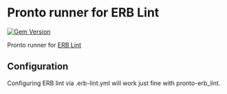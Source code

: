 # Pronto runner for ERB Lint

[![Gem Version](https://badge.fury.io/rb/pronto-erb_lint.png)](http://badge.fury.io/rb/pronto-erb_lint)

Pronto runner for [ERB Lint](https://github.com/Shopify/erb-lint)

## Configuration

Configuring ERB lint via .erb-lint.yml will work just fine with pronto-erb_lint.
